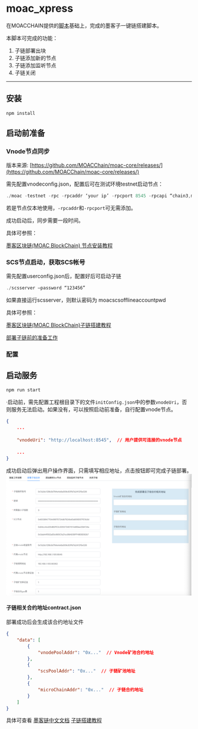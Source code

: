 # moac_xpress

在MOACCHAIN提供的[脚本](https://github.com/MOACChain/moac-core)基础上，完成的墨客子一键链搭建脚本。

本脚本可完成的功能：
1. 子链部署出块
2. 子链添加新的节点
3. 子链添加监听节点
4. 子链关闭

---

## 安装
```javascript
npm install
```

## 启动前准备
### Vnode节点同步
版本来源: [https://github.com/MOACChain/moac-core/releases/](https://github.com/MOACChain/moac-core/releases/)

需先配置vnodeconfig.json，配置后可在测试环境testnet启动节点：

```javascript
./moac -testnet -rpc -rpcaddr ‘your ip’ -rpcport 8545 -rpcapi “chain3,mc,net,db,personal,admin,miner,txpool”
```

若是节点仅本地使用，`-rpcaddr`和`-rpcport`可无需添加。

成功启动后，同步需要一段时间。

具体可参照：

[墨客区块链(MOAC BlockChain) 节点安装教程](https://blog.csdn.net/lyq13573221675/article/details/81078424)

### SCS节点启动，获取SCS帐号
需先配置userconfig.json后，配置好后可启动子链

```javascript
./scsserver –password “123456” 
```

如果直接运行scsserver，则默认密码为 moacscsofflineaccountpwd

具体可参照：

[墨客区块链(MOAC BlockChain)子链搭建教程](https://blog.csdn.net/lyq13573221675/article/details/81125954)


[部署子链前的准备工作](https://moacdocs-chn.readthedocs.io/zh_CN/latest/subchain/%E9%83%A8%E7%BD%B2%E5%AD%90%E9%93%BE%E5%89%8D%E7%9A%84%E5%87%86%E5%A4%87%E5%B7%A5%E4%BD%9C.html)

### 配置


  

## 启动服务
```javascript
npm run start
```
·启动前，需先配置工程根目录下的文件`initConfig.json`中的参数`vnodeUri`，否则服务无法启动。如果没有，可以按照启动前准备，自行配置vnode节点。
```json
{
	...

	"vnodeUri": "http://localhost:8545",  // 用户提供可连接的vnode节点
	
	...
}
```
成功启动后弹出用户操作界面，只需填写相应地址，点击按钮即可完成子链部署。
![](https://github.com/gwang74/moac_xpress/blob/master/deploy.png)

#### 子链相关合约地址contract.json
部署成功后会生成该合约地址文件
```json
{
	"data": [
		{
			"vnodePoolAddr": "0x..."  // Vnode矿池合约地址
		},
		{
			"scsPoolAddr": "0x..."  // 子链矿池地址
		},
		{
			"microChainAddr": "0x..."  // 子链合约地址
		}
	]
}
```

具体可查看
[墨客链中文文档](https://moacdocs-chn.readthedocs.io/zh_CN/latest/index.html)
[子链搭建教程](https://blog.csdn.net/lyq13573221675/article/details/81125954)
